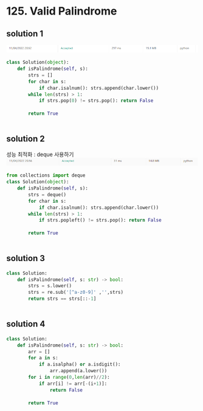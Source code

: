 # 125. Valid Palindrome

## solution 1

![img_1.png](img_1.png)

```python
class Solution(object):
    def isPalindrome(self, s):
        strs = []
        for char in s:
            if char.isalnum(): strs.append(char.lower())
        while len(strs) > 1:
            if strs.pop(0) != strs.pop(): return False
                
        return True
        
```

## solution 2

성능 최적화  : deque 사용하기
![img.png](img.png)

```python
from collections import deque
class Solution(object):
    def isPalindrome(self, s):
        strs = deque()
        for char in s:
            if char.isalnum(): strs.append(char.lower())
        while len(strs) > 1:
            if strs.popleft() != strs.pop(): return False
                
        return True
        
```


## solution 3

```python
class Solution:
    def isPalindrome(self, s: str) -> bool:
        strs = s.lower()
        strs = re.sub('[^a-z0-9]' ,'',strs)
        return strs == strs[::-1]
        
```

## solution 4

```python
class Solution:
    def isPalindrome(self, s: str) -> bool:
        arr = []
        for a in s:
            if a.isalpha() or a.isdigit():
                arr.append(a.lower())
        for i in range(0,len(arr)//2):
            if arr[i] != arr[-(i+1)]:
                return False
        
        return True
       
```
